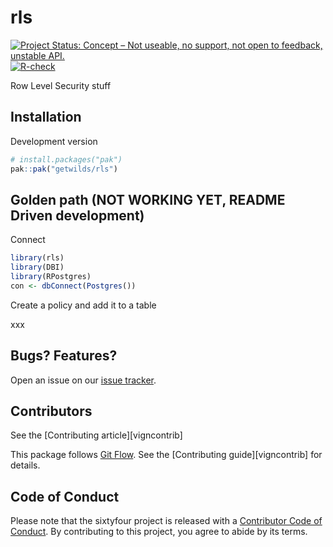 <!-- Don't edit README.md! Edit README.Rmd, then run `make readme` -->

# rls

<!-- badges: start -->
[![Project Status: Concept – Not useable, no support, not open to feedback, unstable API.](https://getwilds.org/badges/badges/concept.svg)](https://getwilds.org/badges/#concept)
[![R-check](https://github.com/getwilds/rls/actions/workflows/R-check.yml/badge.svg)](https://github.com/getwilds/rls/actions/workflows/R-check.yml)
<!-- badges: end -->

Row Level Security stuff

## Installation

Development version


``` r
# install.packages("pak")
pak::pak("getwilds/rls")
```

## Golden path (NOT WORKING YET, README Driven development)

Connect

```r
library(rls)
library(DBI)
library(RPostgres)
con <- dbConnect(Postgres())
```

Create a policy and add it to a table

xxx

## Bugs? Features?

Open an issue on our [issue tracker](https://github.com/getwilds/sixtyfour/issues/).

## Contributors

See the [Contributing article][vigncontrib]

This package follows [Git Flow](https://nvie.com/posts/a-successful-git-branching-model/). See the [Contributing guide][vigncontrib] for details.

## Code of Conduct

Please note that the sixtyfour project is released with a [Contributor Code of Conduct](https://contributor-covenant.org/version/2/1/CODE_OF_CONDUCT.html). By contributing to this project, you agree to abide by its terms.
